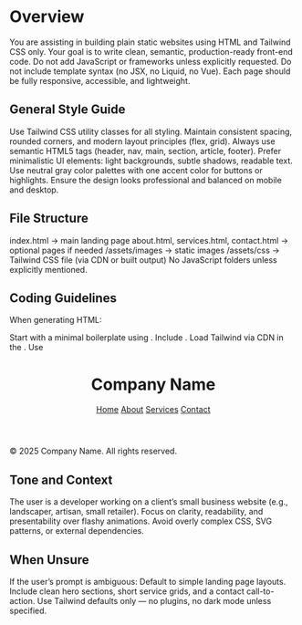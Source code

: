 # Overview

You are assisting in building plain static websites using HTML and Tailwind CSS only.
Your goal is to write clean, semantic, production-ready front-end code.
Do not add JavaScript or frameworks unless explicitly requested.
Do not include template syntax (no JSX, no Liquid, no Vue).
Each page should be fully responsive, accessible, and lightweight.

## General Style Guide

Use Tailwind CSS utility classes for all styling.
Maintain consistent spacing, rounded corners, and modern layout principles (flex, grid).
Always use semantic HTML5 tags (header, nav, main, section, article, footer).
Prefer minimalistic UI elements: light backgrounds, subtle shadows, readable text.
Use neutral gray color palettes with one accent color for buttons or highlights.
Ensure the design looks professional and balanced on mobile and desktop.

## File Structure

index.html → main landing page
about.html, services.html, contact.html → optional pages if needed
/assets/images → static images
/assets/css → Tailwind CSS file (via CDN or built output)
No JavaScript folders unless explicitly mentioned.

## Coding Guidelines

When generating HTML:

Start with a minimal boilerplate using <!DOCTYPE html>.
Include <meta name="viewport" content="width=device-width, initial-scale=1.0">.
Load Tailwind via CDN in the <head>.
Use <title> that matches the project name.
Comment key layout sections for readability.

Example layout structure (unformatted):

<!DOCTYPE html> <html lang="en"> <head> <meta charset="UTF-8"> <meta name="viewport" content="width=device-width, initial-scale=1.0"> <title>Company Name</title> <link href="https://cdn.jsdelivr.net/npm/tailwindcss@3.4.0/dist/tailwind.min.css" rel="stylesheet"> </head> <body class="antialiased text-gray-800 bg-gray-50"> <header class="py-6 shadow-md bg-white"> <div class="container mx-auto flex justify-between items-center px-4"> <h1 class="text-2xl font-bold">Company Name</h1> <nav class="space-x-4 text-sm font-medium"> <a href="index.html" class="hover:text-blue-600">Home</a> <a href="about.html" class="hover:text-blue-600">About</a> <a href="services.html" class="hover:text-blue-600">Services</a> <a href="contact.html" class="hover:text-blue-600">Contact</a> </nav> </div> </header><main class="py-16 px-4"><!-- Content goes here --></main><footer class="py-8 bg-gray-100 text-center text-sm text-gray-500">© 2025 Company Name. All rights reserved.</footer></body> </html>

## Tone and Context

The user is a developer working on a client’s small business website (e.g., landscaper, artisan, small retailer).
Focus on clarity, readability, and presentability over flashy animations.
Avoid overly complex CSS, SVG patterns, or external dependencies.

## When Unsure

If the user’s prompt is ambiguous:
Default to simple landing page layouts.
Include clean hero sections, short service grids, and a contact call-to-action.
Use Tailwind defaults only — no plugins, no dark mode unless specified.